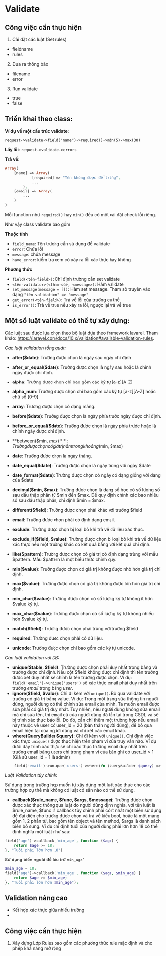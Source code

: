 # Validate

## Công việc cần thực hiện

1. Cài đặt các luật (Set rules)

- fieldname
- rules

2. Đưa ra thông báo

- filename
- error

3. Run validate

- true
- false

## Triển khai theo class:

**Ví dụ về một cấu trúc validate**:

`request->validate->field("name")->required()->min(5)->max(30)`

**Lấy lỗi**: `request->validate->errors`

**Trả về**:

```php
Array(
    [name] => Array(
            [required] => "Tên không được để trống",
            ...
        ),
    [email] => Array(
        ...
    )
)
```

Mỗi function như `required()` hay `min()` đều có một cài đặt check lỗi riêng.

Như vậy class validate bao gồm

**Thuộc tính**

- `field_name`: Tên trường cần sử dụng để validate
- `error`: Chứa lỗi
- `message`: chứa message
- `have_error`: kiểm tra xem có xảy ra lỗi xác thực hay không

**Phương thức**

- `field(<tên-field>)`: Chỉ định trường cần set validate
- `<tên-validator>(<tham-số>, <message>)`: Hàm validate
- `set_message(message = [])`: Hàm set message. Tham số truyền vào dạng `"tên-validation" => "message"`
- `get_error(<tên-field>)`: Trả về lỗi của trường cụ thể
- `is_error()`: Trả về true nếu xảy ra lỗi, ngược lại trả về true

## Một số luật validate có thể tự xây dựng:

Các luật sau được lựa chọn theo bộ luật dựa theo framework lavarel. Tham khảo: https://laravel.com/docs/10.x/validation#available-validation-rules.

_Các luật validation tổng quát:_

- **after($date)**: Trường được chọn là ngày sau ngày chỉ định
- **after_or_equal($date)**: Trường được chọn là ngày sau hoặc là chính ngày được chỉ định.
- **alpha**: Trường được chọn chỉ bao gồm các ký tự [a-z][A-Z]
- **alpha_num**: Trường được chọn chỉ bao gồm các ký tự [a-z][A-Z] hoặc chữ số [0-9]
- **array**: Trường được chọn có dạng mảng.
- **before($date)**: Trường được chọn là ngày phía trước ngày được chỉ định.
- **before_or_equal($date)**: Trường được chọn là ngày phía trước hoặc là chính ngày được chỉ định.
- **between($min, $max)**: Trường được chọn có giá trị nằm trong khoảng ($min, $max)
- **date**: Trường được chọn là ngày tháng.
- **date_equal($date)**: Trường được chọn là ngày trùng với ngày $date
- **date_format($date)**: Trường được chọn có ngày có dạng giống với dạng của $date
- **decimal($min, $max)**: Trường được chọn là dạng số học có số lượng số sau dấu thập phân từ $min đến $max. Để quy định chính xác bao nhiêu số sau dấu thập phần, chỉ định $min = $max.
- **different($field)**: Trường được chọn phải khác với trường $field
- **email**: Trường được chọn phải có định dạng email.
- **exclude**: Trường được chọn bị loại bỏ khi trả về dữ liệu xác thực.
- **exclude_if($field, $value)**: Trường được chọn bị loại bỏ khi trả về dữ liệu xác thực nếu một trường khác có kết quả bằng với kết quả chỉ định.

- **like($pattern)**: Trường được chọn có giá trị có định dạng trùng với mẫu $pattern. Mẫu $pattern là một biểu thức chính quy.
- **min($value)**: Trường được chọn có giá trị không được nhỏ hơn giá trị chỉ định.
- **max($value)**: Trường được chọn có giá trị không được lớn hơn giá trị chỉ định.
- **min_char($value)**: Trường được chọn có số lượng ký tự không ít hơn $value ký tự.
- **max_char($value)**: Trường được chọn có số lượng ký tự không nhiều hơn $value ký tự.
- **match($field)**: Trường được chọn phải trùng với trường $field
- **required**: Trường được chọn phải có dữ liệu.
- **unicode**: Trường được chọn chỉ bao gồm các ký tự unicode.

_Các luật validation với DB:_

- **unique($table, $field)**: Trường được chọn phải duy nhất trong bảng và trường được chỉ định. Nếu cột $field không được chỉ định thì tên trường được xét duy nhất sẽ chính là tên trường được chọn. Ví dụ: `field('email')->unique('users')` sẽ xác thực email phải duy nhất trên trường _email_ trong bảng _user_.
- **ignore($field, $value)**: Chỉ đi kèm với `unique()`. Bỏ qua validate với trường có giá trị bằng value. Ví dụ: Trong một trang sửa thông tin người dùng, người dùng có thể chỉnh sửa email của mình. Ta muốn email được sửa phải có giá trị duy nhất. Tuy nhiên, nếu người dùng không sửa email mà chỉ sửa tên, thì email cũ của người dùng đã tồn tại trong CSDL và sẽ bị trình xác thực báo lỗi. Do đó, cần chỉ thêm một trường hợp nếu email này thuộc về user có user_id = 20 (bản thân người dùng), để bỏ qua email hiện tại của người dùng và chỉ xét các email khác.
- **where(QueryBuilder $query)**: Chỉ đi kèm với `unique()`. Chỉ định việc xác thực `unique()` được thực hiện trên phạm vi của truy vấn nào. Ví dụ dưới đây trình xác thực sẽ chỉ xác thực trường email duy nhất trên trường email bảng users chỉ trong phạm vi của bản ghi có user_id > 1 (Giả sử user_id = 1 là admin)

```php
    field('email')->unique('users')->where(fn (QueryBuilder $query) => $query->where("user", ">", 1))
```

_Luật Validation tùy chỉnh_:

Sử dụng trong trường hợp muốn tự xây dựng một luật xác thực cho các trường hợp cụ thể mà không có luật có sẵn nào có thể sử dụng.

- **callback($rule_name, $func, $args, $message)**: Trường được chọn được xác thực thông qua luật do người dùng định nghĩa, với tên luật là $rule_name, $func là callback tùy chỉnh phải có ít nhất một biến sử dụng để đại diện cho trường được chọn và trả về kiểu bool, hoặc là một mảng gồm 1, 2 phần từ, bao gồm tên object và tên method, $args là danh sách biến bổ sung. Ví dụ chỉ định tuổi của người dùng phải lớn hơn 18 có thể định nghĩa một luật như sau:

```php
field('age')->callback('min_age', function ($age) {
    return $age >= 18;
}, "Tuổi phải lớn hơn 18")
```

Sử dụng biến ngoài để lưu trữ `min_age`"

```php
$min_age = 18;
field('age')->callback('min_age', function ($age, $min_age) {
    return $age >= $min_age;
}, "Tuổi phải lớn hơn $min_age");
```

## Validation nâng cao

- Kết hợp xác thực giữa nhiều trường
-

## Công việc cần thực hiện

1. Xây dựng Lớp Rules bao gồm các phương thức rule mặc định và cho phép khả năng mở rộng
